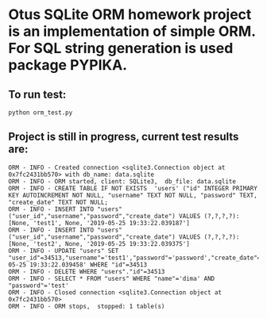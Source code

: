 # Otus SQLite ORM homework project is an implementation of simple ORM. For SQL string generation is used package PYPIKA. 

##  To run test:
```
python orm_test.py
```

## Project is still in progress, current test results are:
```
ORM - INFO - Created connection <sqlite3.Connection object at 0x7fc2431bb570> with db_name: data.sqlite
ORM - INFO - ORM started, client: SQLite3,  db_file: data.sqlite
ORM - INFO - CREATE TABLE IF NOT EXISTS  'users' ("id" INTEGER PRIMARY KEY AUTOINCREMENT NOT NULL, "username" TEXT NOT NULL, "password" TEXT, "create_date" TEXT NOT NULL;
ORM - INFO - INSERT INTO "users" ("user_id","username","password","create_date") VALUES (?,?,?,?): [None, 'test1', None, '2019-05-25 19:33:22.039187']
ORM - INFO - INSERT INTO "users" ("user_id","username","password","create_date") VALUES (?,?,?,?): [None, 'test2', None, '2019-05-25 19:33:22.039375']
ORM - INFO - UPDATE "users" SET "user_id"=34513,"username"='test1',"password"='password',"create_date"='2019-05-25 19:33:22.039458' WHERE "id"=34513
ORM - INFO - DELETE WHERE "users"."id"=34513
ORM - INFO - SELECT * FROM "users" WHERE "name"='dima' AND "password"='test'
ORM - INFO - Closed connection <sqlite3.Connection object at 0x7fc2431bb570>
ORM - INFO - ORM stops,  stopped: 1 table(s)
```

